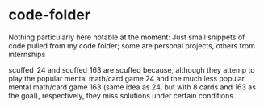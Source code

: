# code-folder
Nothing particularly here notable at the moment: Just small snippets of code pulled from my code folder; some are personal projects, others from internships

scuffed_24 and scuffed_163 are scuffed because, although they attemp to play the popular mental math/card game 24 and the much less popular mental math/card game 163 (same idea as 24, but with 8 cards and 163 as the goal), respectively, they miss solutions under certain conditions.
